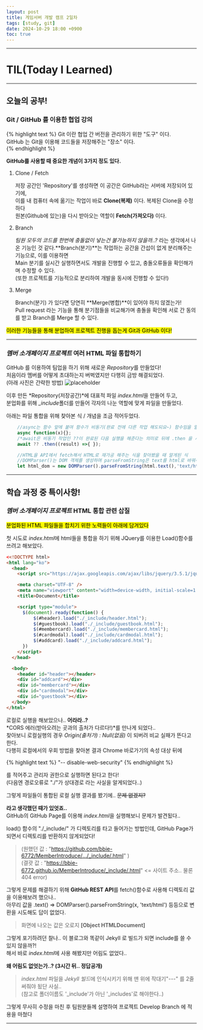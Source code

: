 ```yaml
---
layout: post
title: 게임서버 개발 캠프 2일차
tags: [study, git]
date: 2024-10-29 18:00 +0900
toc: true
---
```


---

# TIL(Today I Learned)

---

## 오늘의 공부!

### Git / GitHub 를 이용한 협업 강의

{% highlight text %}
 Git 이란 협업 간 버전을 관리하기 위한 "도구" 이다.  
 GitHub 는 Git을 이용해 코드들을 저장해주는 "장소" 이다.  
{% endhighlight %}

**GitHub를 사용할 때 중요한 개념이 3가지 정도 있다.**
  
1. Clone / Fetch
  
    저장 공간인 'Repository'를 생성하면 이 공간은 GitHub라는 서버에 저장되어 있기에,  
    이를 내 컴퓨터 속에 옮기는 작업이 바로 **Clone(복제)** 이다. 복제된 Clone을 수정하다  
    원본(Github에 있는)을 다시 받아오는 역할이 **Fetch(가져오다)** 이다.
  
2. Branch
  
    *팀원 모두의 코드를 한번에 충돌없이 넣는건 불가능하지 않을까..?* 라는 생각에서 나온 기능인 것 같다.**Branch(분기)**는 작업하는 공간을 간섭이 없게 분리해주는 기능으로, 이를 이용하면  
    Main 분기를 실시간 실행하면서도 개발을 진행할 수 있고, 충돌오류들을 확인해가며 수정할 수 있다.  
    (또한 프로젝트를 기능적으로 분리하여 개발을 동시에 진행할 수 있다!)  
  
3. Merge
  
    Branch(분기) 가 있다면 당연히 **Merge(병합)**이 있어야 하지 않겠는가!  
    Pull request 라는 기능을 통해 분기점들을 비교해가며 충돌을 확인해 서로 간 동의를 받고 Branch를 Merge 할 수 있다.
  
<mark>이러한 기능들을 통해 분업하여 프로젝트 진행을 돕는게 Git과 GitHub 이다!</mark>  
  
---

### *멤버 소개페이지 프로젝트* 여러 HTML 파일 통합하기

  GitHub 를 이용하여 팀업을 하기 위해 새로운 *Repository*를 만들었다!  
처음이라 멤버를 어떻게 초대하는지 버벅였지만 다행히 금방 해결되었다.  
(아래 사진은 간략한 방법)
![placeholder](https://github.com/user-attachments/assets/8cd23e15-a979-4f81-85ed-bb77f603164c "Medium example image")  

이후 만든 *Repository(저장공간)*에 대표적 파일 *index.html*을 만들어 두고,  
분업화를 위해 *_include*폴더를 만들어 각자의 나눈 역할에 맞게 파일을 만들었다.  

아래는 파일 통합을 위해 찾아본 식 / 개념을 조금 적어두었다.

  
```jsx
    //async는 함수 앞에 붙여 함수가 비동기(완료 전에 다른 작업 해도되요~) 함수임을 알려준다.
    async function(x){};
    /*await은 비동기 작업인 ??이 완료된 다음 실행을 해준다는 의미로 뒤에 .then 을 사용해 좀 더 복잡한 작업을 할 수도 있다.*/
    await ?? .then((result) =>{ });

    //HTML을 API에서 fetch해서 HTML로 재가공 해주는 식을 찾아봤을 때 알게된 식
    //DOMParser()는 DOM 객체를 생성하며 parseFromString은 text를 html로 바꿔주는 역할이다.
    let html_dom = new DOMParser().parseFromString(html.text(),'text/html');
```

---

## 학습 과정 중 특이사항!

### *멤버 소개페이지 프로젝트* HTML 통합 관련 삽질

<mark>분업화된 HTML 파일들을 합치기 위한 노력들이 아래에 담겨있다</mark>

첫 시도로 *index.html*에 html들을 통합을 하기 위해 JQuery를 이용한 Load()함수를 쓰려고 해보았다.

```html
<<!DOCTYPE html>
<html lang="ko">
  <head>
    <script src="https://ajax.googleapis.com/ajax/libs/jquery/3.5.1/jquery.min.js"></script>

    <meta charset="UTF-8" />
    <meta name="viewport" content="width=device-width, initial-scale=1.0" />
    <title>Document</title>

    <script type="module">
      $(document).ready(function() {
          $(#header).load("./_include/header.html");
          $(#guestbook).load("./_include/guestbook.html");
          $(#membercard).load("./_include/membercard.html");
          $(#cardmodal).load("./_include/cardmodal.html");
          $(#addcard).load("./_include/addcard.html");
      })
    </script>
  </head>

  <body>
    <header id="header"></header>
    <div id="addcard"></div>
    <div id="membercard"></div>
    <div id="cardmodal"></div>
    <div id="guestbook"></div>
  </body>
</html>
```
로컬로 실행을 해보았으나.. **어라라..?**  
*CORS 에러(받아오려는 곳과의 출처가 다르다!)*를 만나게 되었다..  
찾아보니 로컬실행의 경우 *Origin(출처가) : Null(없음)* 이 되버려 비교 실패가 뜬다고 한다.  
다행히 로컬에서의 우회 방법을 찾아본 결과 Chrome 바로가기의 속성 대상 뒤에  

{% highlight text %}
"-- disable-web-security"
{% endhighlight %}

를 적어주고 관리자 권한으로 실행하면 된다고 한다!  
(다음엔 경로오류로 "./"가 상대경로 라는 사실을 알게되었다..)  
  
그렇게 파일들이 통합된 로컬 실행 결과를 봤기에.. ~~문제 없겠지?~~  
  
**라고 생각했던 때가 있엇죠..**  
GitHub의 GitHub Page를 이용해 *index.html*을 실행해보니 문제가 발견됬다..  
  
load() 함수의 "./_include/" 가 디렉토리를 타고 들어가는 방법인데, GitHub Page가 되면서 디렉토리를 반환하지 않게되었다!  
  
> (원했던 값 : "https://github.com/bbie-6772/MemberIntroduce/.../_include/.html" )  
(결괏 값 : "https://bbie-6772.github.io/MemberIntroduce/_include/.html" <= 사이트 주소.. 물론 404 error)  
  
그렇게 문제를 해결하기 위해 **GitHub REST API**를 fetch()함수로 사용해 디렉토리 값을 이용해보려 했으나..  
아무리 값을 .text() => DOMParser().parseFromString(x, 'text/html') 등등으로  변환을 시도해도 답이 없었다.  
  
> 화면에 나오는 값은 오로지 <span>**[Object HTMLDocument]**</span>  
  
그렇게 포기하려던 찰나.. 이 블로그와 똑같이 Jekyll 로 빌드가 되면 include를 쓸 수 있지 않을까?!  
해서 바로 *index.html*에 사용 해봤지만 어림도 없었다..  
  
**왜 어림도 없엇는가..? (3시간 뒤.. 정답공개)**  
  
> *index.html* 파일을 *Jekyll 빌드*에 인식시키기 위해 맨 위에 작대기"---" 를 2줄 써줘야 됬단 사실..  
(참고로 폴더이름도 '_include'가 아닌 '_includes'로 해야한다..)  
  
그렇게 무사히 수정을 마친 후 팀원분들께 설명하여 프로젝트 Develop Branch 에 적용을 마쳤다  

---

